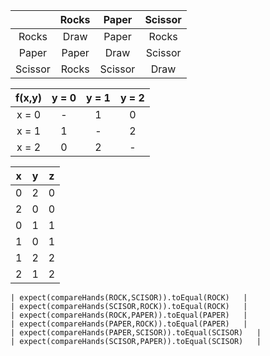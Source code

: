 |         | Rocks |  Paper  | Scissor |
| :-----: | :---: | :-----: | :-----: |
|  Rocks  | Draw  |  Paper  |  Rocks  |
|  Paper  | Paper |  Draw   | Scissor |
| Scissor | Rocks | Scissor |  Draw   |

| f(x,y) | y = 0 | y = 1 | y = 2 |
| :----: | :---: | :---: | :---: |
| x = 0  |   -   |   1   |   0   |
| x = 1  |   1   |   -   |   2   |
| x = 2  |   0   |   2   |   -   |

| x   | y   | z   |
| --- | --- | --- |
| 0   | 2   | 0   |
| 2   | 0   | 0   |
| 0   | 1   | 1   |
| 1   | 0   | 1   |
| 1   | 2   | 2   |
| 2   | 1   | 2   |



    | expect(compareHands(ROCK,SCISOR)).toEqual(ROCK)   |
    | expect(compareHands(SCISOR,ROCK)).toEqual(ROCK)   |
    | expect(compareHands(ROCK,PAPER)).toEqual(PAPER)   |
    | expect(compareHands(PAPER,ROCK)).toEqual(PAPER)   |
    | expect(compareHands(PAPER,SCISOR)).toEqual(SCISOR)   |
    | expect(compareHands(SCISOR,PAPER)).toEqual(SCISOR)   |